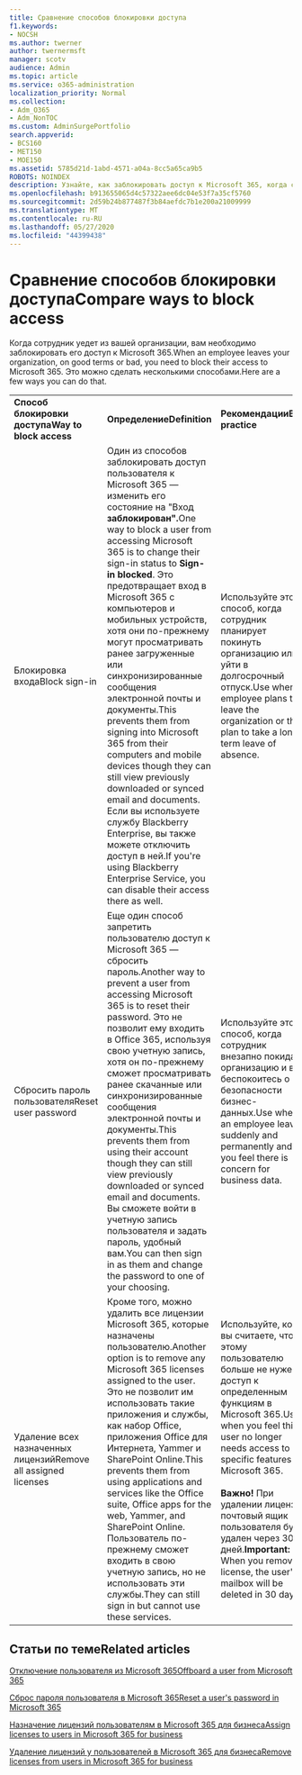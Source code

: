```yaml
---
title: Сравнение способов блокировки доступа
f1.keywords:
- NOCSH
ms.author: twerner
author: twernermsft
manager: scotv
audience: Admin
ms.topic: article
ms.service: o365-administration
localization_priority: Normal
ms.collection:
- Adm_O365
- Adm_NonTOC
ms.custom: AdminSurgePortfolio
search.appverid:
- BCS160
- MET150
- MOE150
ms.assetid: 5785d21d-1abd-4571-a04a-8cc5a65ca9b5
ROBOTS: NOINDEX
description: Узнайте, как заблокировать доступ к Microsoft 365, когда сотрудник покидает вашу организацию.
ms.openlocfilehash: b913655065d4c57322aee6dc04e53f7a35cf5760
ms.sourcegitcommit: 2d59b24b877487f3b84aefdc7b1e200a21009999
ms.translationtype: MT
ms.contentlocale: ru-RU
ms.lasthandoff: 05/27/2020
ms.locfileid: "44399438"
---
```

# <a name="compare-ways-to-block-access"></a><span data-ttu-id="6b0a8-103">Сравнение способов блокировки доступа</span><span class="sxs-lookup"><span data-stu-id="6b0a8-103">Compare ways to block access</span></span>

<span data-ttu-id="6b0a8-104">Когда сотрудник уедет из вашей организации, вам необходимо заблокировать его доступ к Microsoft 365.</span><span class="sxs-lookup"><span data-stu-id="6b0a8-104">When an employee leaves your organization, on good terms or bad, you need to block their access to Microsoft 365.</span></span> <span data-ttu-id="6b0a8-105">Это можно сделать несколькими способами.</span><span class="sxs-lookup"><span data-stu-id="6b0a8-105">Here are a few ways you can do that.</span></span>
  
||||
|:-----|:-----|:-----|
|<span data-ttu-id="6b0a8-106">**Способ блокировки доступа**</span><span class="sxs-lookup"><span data-stu-id="6b0a8-106">**Way to block access**</span></span> <br/> |<span data-ttu-id="6b0a8-107">**Определение**</span><span class="sxs-lookup"><span data-stu-id="6b0a8-107">**Definition**</span></span> <br/> |<span data-ttu-id="6b0a8-108">**Рекомендации**</span><span class="sxs-lookup"><span data-stu-id="6b0a8-108">**Best practice**</span></span> <br/> |
|<span data-ttu-id="6b0a8-109">Блокировка входа</span><span class="sxs-lookup"><span data-stu-id="6b0a8-109">Block sign-in</span></span>  <br/> |<span data-ttu-id="6b0a8-110">Один из способов заблокировать доступ пользователя к Microsoft 365 — изменить его состояние на "Вход **заблокирован".**</span><span class="sxs-lookup"><span data-stu-id="6b0a8-110">One way to block a user from accessing Microsoft 365 is to change their sign-in status to **Sign-in blocked**.</span></span> <span data-ttu-id="6b0a8-111">Это предотвращает вход в Microsoft 365 с компьютеров и мобильных устройств, хотя они по-прежнему могут просматривать ранее загруженные или синхронизированные сообщения электронной почты и документы.</span><span class="sxs-lookup"><span data-stu-id="6b0a8-111">This prevents them from signing into Microsoft 365 from their computers and mobile devices though they can still view previously downloaded or synced email and documents.</span></span> <span data-ttu-id="6b0a8-112">Если вы используете службу Blackberry Enterprise, вы также можете отключить доступ в ней.</span><span class="sxs-lookup"><span data-stu-id="6b0a8-112">If you're using Blackberry Enterprise Service, you can disable their access there as well.</span></span>  <br/> |<span data-ttu-id="6b0a8-113">Используйте этот способ, когда сотрудник планирует покинуть организацию или уйти в долгосрочный отпуск.</span><span class="sxs-lookup"><span data-stu-id="6b0a8-113">Use when an employee plans to leave the organization or they plan to take a long-term leave of absence.</span></span>  <br/> |
|<span data-ttu-id="6b0a8-114">Сбросить пароль пользователя</span><span class="sxs-lookup"><span data-stu-id="6b0a8-114">Reset user password</span></span>  <br/> |<span data-ttu-id="6b0a8-115">Еще один способ запретить пользователю доступ к Microsoft 365 — сбросить пароль.</span><span class="sxs-lookup"><span data-stu-id="6b0a8-115">Another way to prevent a user from accessing Microsoft 365 is to reset their password.</span></span> <span data-ttu-id="6b0a8-116">Это не позволит ему входить в Office 365, используя свою учетную запись, хотя он по-прежнему сможет просматривать ранее скачанные или синхронизированные сообщения электронной почты и документы.</span><span class="sxs-lookup"><span data-stu-id="6b0a8-116">This prevents them from using their account though they can still view previously downloaded or synced email and documents.</span></span> <span data-ttu-id="6b0a8-117">Вы сможете войти в учетную запись пользователя и задать пароль, удобный вам.</span><span class="sxs-lookup"><span data-stu-id="6b0a8-117">You can then sign in as them and change the password to one of your choosing.</span></span>  <br/> |<span data-ttu-id="6b0a8-118">Используйте этот способ, когда сотрудник внезапно покидает организацию и вы беспокоитесь о безопасности бизнес-данных.</span><span class="sxs-lookup"><span data-stu-id="6b0a8-118">Use when an employee leaves suddenly and permanently and you feel there is concern for business data.</span></span>  <br/> |
|<span data-ttu-id="6b0a8-119">Удаление всех назначенных лицензий</span><span class="sxs-lookup"><span data-stu-id="6b0a8-119">Remove all assigned licenses</span></span>  <br/> |<span data-ttu-id="6b0a8-120">Кроме того, можно удалить все лицензии Microsoft 365, которые назначены пользователю.</span><span class="sxs-lookup"><span data-stu-id="6b0a8-120">Another option is to remove any Microsoft 365 licenses assigned to the user.</span></span> <span data-ttu-id="6b0a8-121">Это не позволит им использовать такие приложения и службы, как набор Office, приложения Office для Интернета, Yammer и SharePoint Online.</span><span class="sxs-lookup"><span data-stu-id="6b0a8-121">This prevents them from using applications and services like the Office suite, Office apps for the web, Yammer, and SharePoint Online.</span></span> <span data-ttu-id="6b0a8-122">Пользователь по-прежнему сможет входить в свою учетную запись, но не использовать эти службы.</span><span class="sxs-lookup"><span data-stu-id="6b0a8-122">They can still sign in but cannot use these services.</span></span>  <br/> |<span data-ttu-id="6b0a8-123">Используйте, когда вы считаете, что этому пользователю больше не нужен доступ к определенным функциям в Microsoft 365.</span><span class="sxs-lookup"><span data-stu-id="6b0a8-123">Use when you feel this user no longer needs access to specific features in Microsoft 365.</span></span>  <br/> <br> <span data-ttu-id="6b0a8-124">**Важно!** При удалении лицензии почтовый ящик пользователя будет удален через 30 дней.</span><span class="sxs-lookup"><span data-stu-id="6b0a8-124">**Important:** When you remove a license, the user's mailbox will be deleted in 30 days.</span></span>
   
## <a name="related-articles"></a><span data-ttu-id="6b0a8-125">Статьи по теме</span><span class="sxs-lookup"><span data-stu-id="6b0a8-125">Related articles</span></span>

[<span data-ttu-id="6b0a8-126">Отключение пользователя из Microsoft 365</span><span class="sxs-lookup"><span data-stu-id="6b0a8-126">Offboard a user from Microsoft 365</span></span>](../add-users/remove-former-employee.md)
    
[<span data-ttu-id="6b0a8-127">Сброс пароля пользователя в Microsoft 365</span><span class="sxs-lookup"><span data-stu-id="6b0a8-127">Reset a user's password in Microsoft 365</span></span>](../add-users/reset-passwords.md)
    
[<span data-ttu-id="6b0a8-128">Назначение лицензий пользователям в Microsoft 365 для бизнеса</span><span class="sxs-lookup"><span data-stu-id="6b0a8-128">Assign licenses to users in Microsoft 365 for business</span></span>](../manage/assign-licenses-to-users.md)
    
[<span data-ttu-id="6b0a8-129">Удаление лицензий у пользователей в Microsoft 365 для бизнеса</span><span class="sxs-lookup"><span data-stu-id="6b0a8-129">Remove licenses from users in Microsoft 365 for business</span></span>](../manage/remove-licenses-from-users.md)
    

